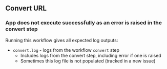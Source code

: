 ## Convert URL 
### App does not execute successfully as an error is raised in the convert step


Running this workflow gives all expected log outputs:
- `convert.log` - logs from the workflow `convert` step
  - Includes logs from the convert step, including error if one is raised
  - Sometimes this log file is not populated (tracked in a new issue)
